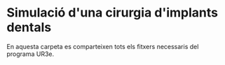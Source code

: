 # Simulació d'una cirurgia d'implants dentals
En aquesta carpeta es comparteixen tots els fitxers necessaris del programa UR3e.
